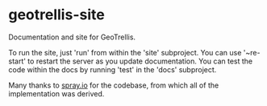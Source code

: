 geotrellis-site
===============

Documentation and site for GeoTrellis.

To run the site, just 'run' from within the 'site' subproject. You can use '~re-start' to restart the server as you update documentation. You can test the code within the docs by running 'test' in the 'docs' subproject.

Many thanks to [spray.io](http://spray.io) for the codebase, from which all of the implementation was derived.
